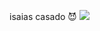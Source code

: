 isaias casado
😈
![](https://media3.giphy.com/media/n3gNLue3iRPwekh1Ee/200.webp?cid=790b76114hry0r0ff72awsg71ft4l6ik1ng0fx3ar6c8et6l&ep=v1_gifs_search&rid=200.webp&ct=g)
